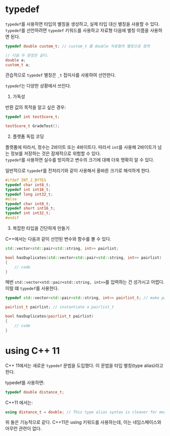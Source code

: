 # typedef

`typedef`를 사용하면 타입의 별칭을 생성하고, 실제 타입 대신 별칭을 사용할 수 있다.<br>
`typedef`를 선언하려면 `typedef` 키워드를 사용하고 자료형 다음에 별칭 이름을 사용하면 된다.

```cpp
typedef double custom_t; // custom_t 를 double 자료형의 별칭으로 정의

// 다음 두 문장은 같다.
double a;
custom_t a;
```

관습적으로 `typedef` 별칭은 `_t` 접미사를 사용하여 선언한다.

`typedef`는 다양한 상황에서 쓰인다.

1. 가독성

반환 값의 목적을 알고 싶은 경우:
```cpp
typedef int testScore_t;

testScore_t GradeTest();
```

2. 플랫폼 독립 코딩

플랫폼에 따라서, 정수는 2바이트 또는 4바이트다. 따라서 `int`를 사용해 2바이트가 넘는 정보를 저장하는 것은 잠재적으로 위험할 수 있다.<br>
`typedef`를 사용하면 실수를 방지하고 변수의 크기에 대해 더욱 명확히 알 수 있다.<br>

일반적으로 `typedef`를 전처리기와 같이 사용해서 올바른 크기로 해석하게 한다.

```cpp
#ifdef INT_2_BYTES
typedef char int8_t;
typedef int int16_t;
typedef long int32_t;
#else
typedef char int8_t;
typedef short int16_t;
typedef int int32_t;
#endif
```

3. 복잡한 타입을 간단하게 만들기

C++에서는 다음과 같이 선언된 변수와 함수를 볼 수 있다.
```cpp
std::vector<std::pair<std::string, int>> pairlist;

bool hasDuplicates(std::vector<std::pair<std::string, int>> pairlist)
{
    // code
}
```

매번 `std::vector<std::pair<std::string, int>>`를 입력하는 건 성가시고 어렵다. 이럴 떄 `typedef`를 사용한다.

```cpp
typedef std::vector<std::pair<std::string, int>> pairlist_t; // make pairlist_t an alias for this crazy type

pairlist_t pairlist; // instantiate a pairlist_t

bool hasDuplicates(pairlist_t pairlist)
{
    // code
}
```

# using C++ 11

C++ 11에서는 새로운 `typedef` 문법을 도입했다. 이 문법을 타입 별칭(type alias)라고 한다.

typedef를 사용하면:
```cpp
typedef double distance_t;
```

C++11 에서는:
```cpp
using distance_t = double; // This type alias syntax is cleaner for more advanced typedefing cases, and should be preferred.
```

위 둘은 기능적으로 같다.
C++11은 using 키워드를 사용하는데, 이는 네임스페이스와 아무런 관련이 없다.